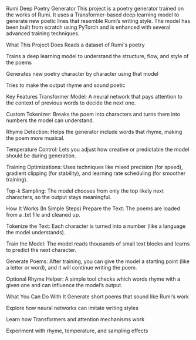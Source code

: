 Rumi Deep Poetry Generator 
This project is a poetry generator trained on the works of Rumi. It uses a Transformer-based deep learning model to generate new poetic lines that resemble Rumi’s writing style. The model has been built from scratch using PyTorch and is enhanced with several advanced training techniques.

What This Project Does
Reads a dataset of Rumi's poetry

Trains a deep learning model to understand the structure, flow, and style of the poems

Generates new poetry character by character using that model

Tries to make the output rhyme and sound poetic

Key Features
Transformer Model: A neural network that pays attention to the context of previous words to decide the next one.

Custom Tokenizer: Breaks the poem into characters and turns them into numbers the model can understand.

Rhyme Detection: Helps the generator include words that rhyme, making the poem more musical.

Temperature Control: Lets you adjust how creative or predictable the model should be during generation.

Training Optimizations: Uses techniques like mixed precision (for speed), gradient clipping (for stability), and learning rate scheduling (for smoother training).

Top-k Sampling: The model chooses from only the top likely next characters, so the output stays meaningful.

How It Works (In Simple Steps)
Prepare the Text: The poems are loaded from a .txt file and cleaned up.

Tokenize the Text: Each character is turned into a number (like a language the model understands).

Train the Model: The model reads thousands of small text blocks and learns to predict the next character.

Generate Poems: After training, you can give the model a starting point (like a letter or word), and it will continue writing the poem.

Optional Rhyme Helper: A simple tool checks which words rhyme with a given one and can influence the model’s output.

What You Can Do With It
Generate short poems that sound like Rumi’s work

Explore how neural networks can imitate writing styles

Learn how Transformers and attention mechanisms work

Experiment with rhyme, temperature, and sampling effects

